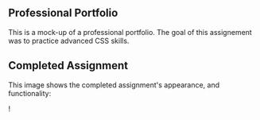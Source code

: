 ## Professional Portfolio

This is a mock-up of a professional portfolio. The goal of this assignement was to practice advanced CSS skills.

## Completed Assignment

This image shows the completed assignment's appearance, and functionality:

!
